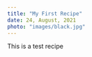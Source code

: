 ```yaml
---
title: "My First Recipe"
date: 24, August, 2021
photo: "images/black.jpg"
---
```

This is a test recipe
